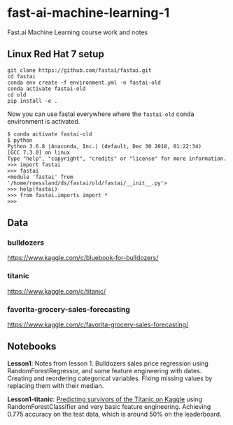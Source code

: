 # fast-ai-machine-learning-1
Fast.ai Machine Learning course work and notes

## Linux Red Hat 7 setup

```
git clone https://github.com/fastai/fastai.git
cd fastai
conda env create -f environment.yml -n fastai-old
conda activate fastai-old
cd old
pip install -e .
```
Now you can use fastai everywhere where the `fastai-old` conda environment is
activated.

```
$ conda activate fastai-old
$ python
Python 3.6.8 |Anaconda, Inc.| (default, Dec 30 2018, 01:22:34) 
[GCC 7.3.0] on linux
Type "help", "copyright", "credits" or "license" for more information.
>>> import fastai
>>> fastai
<module 'fastai' from '/home/roessland/ds/fastai/old/fastai/__init__.py'>
>>> help(fastai)
>>> from fastai.imports import *
>>> 
```

## Data

### bulldozers

https://www.kaggle.com/c/bluebook-for-bulldozers/

### titanic

https://www.kaggle.com/c/titanic/

### favorita-grocery-sales-forecasting 



https://www.kaggle.com/c/favorita-grocery-sales-forecasting/

## Notebooks

**Lesson1**: Notes from lesson 1. Bulldozers sales price regression using
RandomForestRegressor, and some feature engineering with dates. Creating and
reordering categorical variables. Fixing missing values by replacing them with
their median.

**Lesson1-titanic**: [Predicting survivors of the Titanic on
Kaggle](https://www.kaggle.com/c/titanic/) using RandomForestClassifier and
very basic feature engineering. Achieving 0.775 accuracy on the test data,
which is around 50% on the leaderboard.
